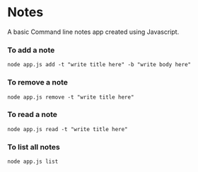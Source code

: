 # Notes
A basic Command line notes app created using Javascript.

### To add a note
`
node app.js add -t "write title here" -b "write body here"
`
### To remove a note
`
node app.js remove -t "write title here" 
`
### To read a note
`
node app.js read -t "write title here"
`
### To list all notes 
`
node app.js list
`
